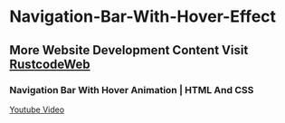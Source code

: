 # Navigation-Bar-With-Hover-Effect

## More Website Development Content Visit [RustcodeWeb](https://www.rustcodeweb.com/)

### Navigation Bar With Hover Animation | HTML And CSS
[Youtube Video](https://youtu.be/pRBYEWIuzro)
